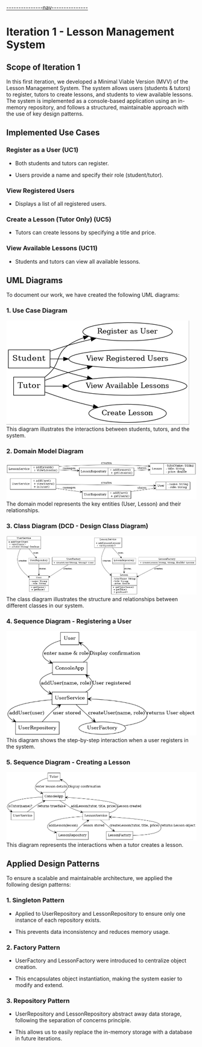 [---------------nav---------------](../nav.md)

# Iteration 1 - Lesson Management System

## Scope of Iteration 1

In this first iteration, we developed a Minimal Viable Version (MVV) of the Lesson Management System. The system allows users (students & tutors) to register, tutors to create lessons, and students to view available lessons. The system is implemented as a console-based application using an in-memory repository, and follows a structured, maintainable approach with the use of key design patterns.

## Implemented Use Cases

### Register as a User (UC1)

- Both students and tutors can register.

- Users provide a name and specify their role (student/tutor).

### View Registered Users

- Displays a list of all registered users.

### Create a Lesson (Tutor Only) (UC5)

- Tutors can create lessons by specifying a title and price.

### View Available Lessons (UC11)

- Students and tutors can view all available lessons.

## UML Diagrams

To document our work, we have created the following UML diagrams:

### 1. Use Case Diagram

![image](./Diagrams/use_case_diagram.jpg)
This diagram illustrates the interactions between students, tutors, and the system.

### 2. Domain Model Diagram

![image](./Diagrams/domain_model_diagram.png)
The domain model represents the key entities (User, Lesson) and their relationships.

### 3. Class Diagram (DCD - Design Class Diagram)

![image](./Diagrams/class_diagram.png)
The class diagram illustrates the structure and relationships between different classes in our system.

### 4. Sequence Diagram - Registering a User

![image](./Diagrams/system_sequence_diagram_register_user.png)
This diagram shows the step-by-step interaction when a user registers in the system.

### 5. Sequence Diagram - Creating a Lesson

![image](./Diagrams/system_sequence_diagram_create_lesson.png)
This diagram represents the interactions when a tutor creates a lesson.

## Applied Design Patterns

To ensure a scalable and maintainable architecture, we applied the following design patterns:

### 1. Singleton Pattern

- Applied to UserRepository and LessonRepository to ensure only one instance of each repository exists.

- This prevents data inconsistency and reduces memory usage.

### 2. Factory Pattern

- UserFactory and LessonFactory were introduced to centralize object creation.

- This encapsulates object instantiation, making the system easier to modify and extend.

### 3. Repository Pattern

- UserRepository and LessonRepository abstract away data storage, following the separation of concerns principle.

- This allows us to easily replace the in-memory storage with a database in future iterations.
